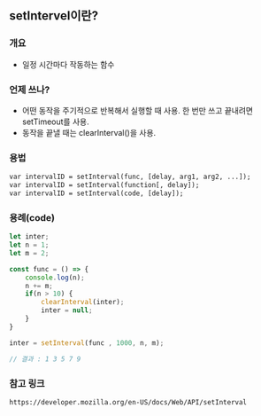 ## setIntervel이란?

### 개요

- 일정 시간마다 작동하는 함수

### 언제 쓰나?

- 어떤 동작을 주기적으로 반복해서 실행할 때 사용. 한 번만 쓰고 끝내려면 setTimeout를 사용.
- 동작을 끝낼 때는 clearInterval()을 사용.

### 용법

```txt
var intervalID = setInterval(func, [delay, arg1, arg2, ...]);
var intervalID = setInterval(function[, delay]);
var intervalID = setInterval(code, [delay]);
```

### 용례(code)

```javascript
let inter;
let n = 1;
let m = 2;

const func = () => {
    console.log(n);
    n += m;
    if(n > 10) {
        clearInterval(inter);
        inter = null;
    }
}

inter = setInterval(func , 1000, n, m);

// 결과 : 1 3 5 7 9
```

### 참고 링크
    https://developer.mozilla.org/en-US/docs/Web/API/setInterval
